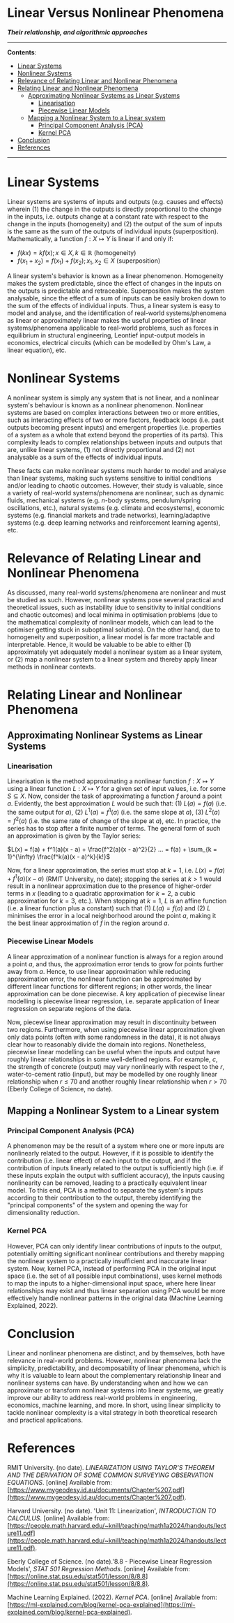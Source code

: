 <head>
  <script>
    MathJax = {tex: {inlineMath: [['$', '$']]}};
  </script>
  <script id="MathJax-script" async
    src="https://cdn.jsdelivr.net/npm/mathjax@3/es5/tex-chtml.js">
  </script>
</head>

<h1>Linear Versus Nonlinear Phenomena</h1>

**_Their relationship, and algorithmic approaches_**

---

**Contents**:

- [Linear Systems](#linear-systems)
- [Nonlinear Systems](#nonlinear-systems)
- [Relevance of Relating Linear and Nonlinear Phenomena](#relevance-of-relating-linear-and-nonlinear-phenomena)
- [Relating Linear and Nonlinear Phenomena](#relating-linear-and-nonlinear-phenomena)
  - [Approximating Nonlinear Systems as Linear Systems](#approximating-nonlinear-systems-as-linear-systems)
    - [Linearisation](#linearisation)
    - [Piecewise Linear Models](#piecewise-linear-models)
  - [Mapping a Nonlinear System to a Linear system](#mapping-a-nonlinear-system-to-a-linear-system)
    - [Principal Component Analysis (PCA)](#principal-component-analysis-pca)
    - [Kernel PCA](#kernel-pca)
- [Conclusion](#conclusion)
- [References](#references)

---

# Linear Systems
Linear systems are systems of inputs and outputs (e.g. causes and effects) wherein (1) the change in the outputs is directly proportional to the change in the inputs, i.e. outputs change at a constant rate with respect to the change in the inputs (homogeneity) and (2) the output of the sum of inputs is the same as the sum of the outputs of individual inputs (superposition). Mathematically, a function $f : X \mapsto Y$ is linear if and only if:

- $f(kx) = kf(x); x \in X, k \in \mathbb{R}$ (homogeneity)
- $f(x_1 + x_2) = f(x_1) + f(x_2); x_1, x_2 \in X$ (superposition)

A linear system's behavior is known as a linear phenomenon. Homogeneity makes the system predictable, since the effect of changes in the inputs on the outputs is predictable and retraceable. Superposition makes the system analysable, since the effect of a sum of inputs can be easily broken down to the sum of the effects of individual inputs. Thus, a linear system is easy to model and analyse, and the identification of real-world systems/phenomena as linear or approximately linear makes the useful properties of linear systems/phenomena applicable to real-world problems, such as forces in equilibrium in structural engineering, Leontief input-output models in economics, electrical circuits (which can be modelled by Ohm's Law, a linear equation), etc.

# Nonlinear Systems
A nonlinear system is simply any system that is not linear, and a nonlinear system's behaviour is known as a nonlinear phenomenon. Nonlinear systems are based on complex interactions between two or more entities, such as interacting effects of two or more factors, feedback loops (i.e. past outputs becoming present inputs) and emergent properties (i.e. properties of a system as a whole that extend beyond the properties of its parts). This complexity leads to complex relationships between inputs and outputs that are, unlike linear systems, (1) not directly proportional and (2) not analysable as a sum of the effects of individual inputs.

These facts can make nonlinear systems much harder to model and analyse than linear systems, making such systems sensitive to initial conditions and/or leading to chaotic outcomes. However, their study is valuable, since a variety of real-world systems/phenomena are nonlinear, such as dynamic fluids, mechanical systems (e.g. $n$-body systems, pendulum/spring oscillations, etc.), natural systems (e.g. climate and ecosystems), economic systems (e.g. financial markets and trade networks), learning/adaptive systems (e.g. deep learning networks and reinforcement learning agents), etc.

# Relevance of Relating Linear and Nonlinear Phenomena
As discussed, many real-world systems/phenomena are nonlinear and must be studied as such. However, nonlinear systems pose several practical and theoretical issues, such as instability (due to sensitivity to initial conditions and chaotic outcomes) and local minima in optimisation problems (due to the mathematical complexity of nonlinear models, which can lead to the optimiser getting stuck in suboptimal solutions). On the other hand, due to homogeneity and superposition, a linear model is far more tractable and interpretable. Hence, it would be valuable to be able to either (1) approximately yet adequately model a nonlinear system as a linear system, or (2) map a nonlinear system to a linear system and thereby apply linear methods in nonlinear contexts.

# Relating Linear and Nonlinear Phenomena
## Approximating Nonlinear Systems as Linear Systems
### Linearisation
Linearisation is the method approximating a nonlinear function $f : X \mapsto Y$ using a linear function $L : X \mapsto Y$ for a given set of input values, i.e. for some $S \subseteq X$. Now, consider the task of approximating a function $f$ around a point $a$. Evidently, the best approximation $L$ would be such that: (1) $L(a) = f(a)$ (i.e. the same output for $a$), (2) $L^1(a) = f^1(a)$ (i.e. the same slope at $a$), (3) $L^2(a) = f^2(a)$ (i.e. the same rate of change of the slope at $a$), etc. In practice, the series has to stop after a finite number of terms. The general form of such an approximation is given by the Taylor series:

$L(x) = f(a) + f^1(a)(x - a) + \frac{f^2(a)(x - a)^2}{2} ... = f(a) + \sum_{k = 1}^{\infty} \frac{f^k(a)(x - a)^k}{k!}$

Now, for a linear approximation, the series must stop at $k = 1$, i.e. $L(x) = f(a) + f^1(a)(x - a)$ (RMIT University, no date); stopping the series at $k > 1$ would result in a nonlinear approximation due to the presence of higher-order terms in $x$ (leading to a quadratic approximation for $k = 2$, a cubic approximation for $k = 3$, etc.). When stopping at $k = 1$, $L$ is an affine function (i.e. a linear function plus a constant) such that (1) $L(a) = f(a)$ and (2) $L$ minimises the error in a local neighborhood around the point $a$, making it the best linear approximation of $f$ in the region around $a$.

### Piecewise Linear Models
A linear approximation of a nonlinear function is always for a region around a point $a$, and thus, the approximation error tends to grow for points further away from $a$. Hence, to use linear approximation while reducing approximation error, the nonlinear function can be approximated by different linear functions for different regions; in other words, the linear approximation can be done piecewise. A key application of piecewise linear modelling is piecewise linear regression, i.e. separate application of linear regression on separate regions of the data.

Now, piecewise linear approximation may result in discontinuity between two regions. Furthermore, when using piecewise linear approximation given only data points (often with some randomness in the data), it is not always clear how to reasonably divide the domain into regions. Nonetheless, piecewise linear modelling can be useful when the inputs and output have roughly linear relationships in some well-defined regions. For example, $c$, the strength of concrete (output) may vary nonlinearly with respect to the $r$, water-to-cement ratio (input), but may be modelled by one roughly linear relationship when $r \leq 70$ and another roughly linear relationship when $r > 70$ (Eberly College of Science, no date).

## Mapping a Nonlinear System to a Linear system
### Principal Component Analysis (PCA)
A phenomenon may be the result of a system where one or more inputs are nonlinearly related to the output. However, if it is possible to identify the contribution (i.e. linear effect) of each input to the output, and if the contribution of inputs linearly related to the output is sufficiently high (i.e. if these inputs explain the output with sufficient accuracy), the inputs causing nonlinearity can be removed, leading to a practically equivalent linear model. To this end, PCA is a method to separate the system's inputs according to their contribution to the output, thereby identifying the "principal components" of the system and opening the way for dimensionality reduction.

### Kernel PCA
However, PCA can only identify linear contributions of inputs to the output, potentially omitting significant nonlinear contributions and thereby mapping the nonlinear system to a practically insufficient and inaccurate linear system. Now, kernel PCA, instead of performing PCA in the original input space (i.e. the set of all possible input combinations), uses kernel methods to map the inputs to a higher-dimensional input space, where here linear relationships may exist and thus linear separation using PCA would be more effectively handle nonlinear patterns in the original data (Machine Learning Explained, 2022).

# Conclusion
Linear and nonlinear phenomena are distinct, and by themselves, both have relevance in real-world problems. However, nonlinear phenomena lack the simplicity, predictability, and decomposability of linear phenomena, which is why it is valuable to learn about the complementary relationship linear and nonlinear systems can have. By understanding when and how we can approximate or transform nonlinear systems into linear systems, we greatly improve our ability to address real-world problems in engineering, economics, machine learning, and more. In short, using linear simplicity to tackle nonlinear complexity is a vital strategy in both theoretical research and practical applications.

# References
RMIT University. (no date). _LINEARIZATION USING TAYLOR'S THEOREM AND THE DERIVATION OF SOME COMMON SURVEYING OBSERVATION EQUATIONS_. \[online\] Available from: [https://www.mygeodesy.id.au/documents/Chapter%207.pdf](https://www.mygeodesy.id.au/documents/Chapter%207.pdf).

Harvard University. (no date). 'Unit 11: Linearization', _INTRODUCTION TO CALCULUS_. \[online\] Available from: [https://people.math.harvard.edu/~knill/teaching/math1a2024/handouts/lecture11.pdf](https://people.math.harvard.edu/~knill/teaching/math1a2024/handouts/lecture11.pdf).

Eberly College of Science. (no date).'8.8 - Piecewise Linear Regression Models', _STAT 501 Regression Methods_. \[online\] Available from: [https://online.stat.psu.edu/stat501/lesson/8/8.8](https://online.stat.psu.edu/stat501/lesson/8/8.8).

Machine Learning Explained. (2022). _Kernel PCA_. \[online\] Available from: [https://ml-explained.com/blog/kernel-pca-explained](https://ml-explained.com/blog/kernel-pca-explained).